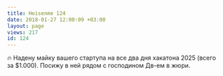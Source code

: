 ```yaml
---
title: Heisenme 124
date: 2018-01-27 12:00:09 +03:00
layout: page
views: 217
id: 124
---
```


🔥 Надену майку вашего стартупа на все два дня хакатона 2025 (всего за $1.000). Посижу в ней рядом с господином Дв-ем в жюри.


